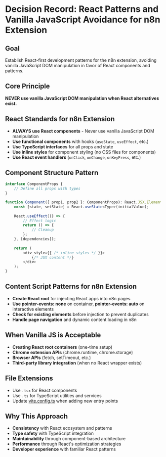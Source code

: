 # Decision Record: React Patterns and Vanilla JavaScript Avoidance for n8n Extension

## Goal
Establish React-first development patterns for the n8n extension, avoiding vanilla JavaScript DOM manipulation in favor of React components and patterns.

## Core Principle
**NEVER use vanilla JavaScript DOM manipulation when React alternatives exist.**

## React Standards for n8n Extension
- **ALWAYS use React components** - Never use vanilla JavaScript DOM manipulation
- **Use functional components** with hooks (`useState`, `useEffect`, etc.)
- **Use TypeScript interfaces** for all props and state
- **Use inline styles** for component styling (no CSS files for components)
- **Use React event handlers** (`onClick`, `onChange`, `onKeyPress`, etc.)

## Component Structure Pattern
```typescript
interface ComponentProps {
    // Define all props with types
}

function Component({ prop1, prop2 }: ComponentProps): React.JSX.Element {
    const [state, setState] = React.useState<Type>(initialValue);
    
    React.useEffect(() => {
        // Effect logic
        return () => {
            // Cleanup
        };
    }, [dependencies]);
    
    return (
        <div style={{ /* inline styles */ }}>
            {/* JSX content */}
        </div>
    );
}
```

## Content Script Patterns for n8n Extension
- **Create React root** for injecting React apps into n8n pages
- **Use pointer-events: none** on container, **pointer-events: auto** on interactive elements
- **Check for existing elements** before injection to prevent duplicates
- **Handle page navigation** and dynamic content loading in n8n

## When Vanilla JS is Acceptable
- **Creating React root containers** (one-time setup)
- **Chrome extension APIs** (chrome.runtime, chrome.storage)
- **Browser APIs** (fetch, setTimeout, etc.)
- **Third-party library integration** (when no React wrapper exists)

## File Extensions
- Use `.tsx` for React components
- Use `.ts` for TypeScript utilities and services
- Update [vite.config.ts](mdc:vite.config.ts) when adding new entry points

## Why This Approach
- **Consistency** with React ecosystem and patterns
- **Type safety** with TypeScript integration
- **Maintainability** through component-based architecture
- **Performance** through React's optimization strategies
- **Developer experience** with familiar React patterns
